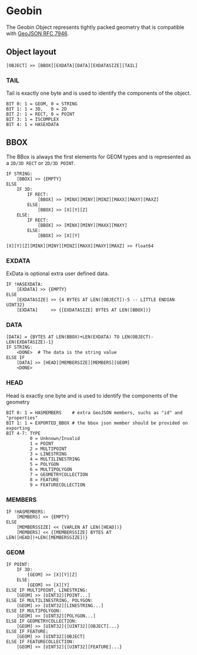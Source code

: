 # Geobin

The Geobin Object represents tightly packed geometry that is compatible with [GeoJSON RFC 7946](https://tools.ietf.org/html/rfc7946).


## Object layout

```
[OBJECT] >> [BBOX][EXDATA][DATA][EXDATASIZE][TAIL]
```

### TAIL

Tail is exactly one byte and is used to identify the components of the object.

```
BIT 0: 1 = GEOM, 0 = STRING
BIT 1: 1 = 3D,   0 = 2D
BIT 2: 1 = RECT, 0 = POINT
BIT 3: 1 = ISCOMPLEX
BIT 4: 1 = HASEXDATA
```

## BBOX

The BBox is always the first elements for GEOM types and is represented as a `2D/3D RECT` or `2D/3D POINT`.

```
IF STRING:
    [BBOX] >> {EMPTY}
ELSE 
    IF 3D:
        IF RECT:
            [BBOX] >> [MINX][MINY][MINZ][MAXX][MAXY][MAXZ]
        ELSE:
            [BBOX] >> [X][Y][Z]
    ELSE:
        IF RECT:
            [BBOX] >> [MINX][MINY][MAXX][MAXY]
        ELSE:
            [BBOX] >> [X][Y]
```

```
[X][Y][Z][MINX][MINY][MINZ][MAXX][MAXY][MAXZ] >> float64
```

### EXDATA

ExData is optional extra user defined data. 

```
IF !HASEXDATA:
    [EXDATA] >> {EMPTY}
ELSE
    [EXDATASIZE] >> {4 BYTES AT LEN([OBJECT])-5 -- LITTLE ENDIAN UINT32}
    [EXDATA]     >> {[EXDATASIZE] BYTES AT LEN([BBOX])}
```

### DATA

```
[DATA] = {BYTES AT LEN(BBOX)+LEN(EXDATA) TO LEN(OBJECT)-LEN(EXDATASIZE)-1}
IF STRING:
    <DONE>  # The data is the string value
ELSE IF 
    [DATA] >> [HEAD][MEMBERSIZE][MEMBERS][GEOM]
    <DONE>
```

### HEAD

Head is exactly one byte and is used to identify the components of the geometry

```
BIT 0: 1 = HASMEMBERS    # extra GeoJSON members, suchs as "id" and "properties"
BIT 1: 1 = EXPORTED_BBOX # the bbox json member should be provided on exporting
BIT 4-7: TYPE 
         0 = Unknown/Invalid
         1 = POINT
         2 = MULTIPOINT
         3 = LINESTRING
         4 = MULTILINESTRING
         5 = POLYGON
         6 = MULTIPOLYGON
         7 = GEOMETRYCOLLECTION
         8 = FEATURE
         9 = FEATURECOLLECTION
```

### MEMBERS

```
IF !HASMEMBERS:
	[MEMBERS] << {EMPTY}
ELSE
	[MEMBERSSIZE] << {VARLEN AT LEN([HEAD])}
	[MEMBERS] << {[MEMBERSSIZE] BYTES AT LEN([HEAD])+LEN([MEMBERSSIZE])}
```

### GEOM

```
IF POINT:
	IF 3D:
		[GEOM] >> [X][Y][Z]
	ELSE:
		[GEOM] >> [X][Y]
ELSE IF MULTIPOINT, LINESTRING:
	[GEOM] >> [UINT32][POINT...]
ELSE IF MULTILINESTRING, POLYGON:
	[GEOM] >> [UINT32][LINESTRING...]
ELSE IF MULTIPOLYGON:
	[GEOM] >> [UINT32][POLYGON...]
ELSE IF GEOMETRYCOLLECTION:
	[GEOM] >> [UINT32]{[UINT32][OBJECT]...}
ELSE IF FEATURE;
	[GEOM] >> [UINT32][OBJECT]
ELSE IF FEATURECOLLECTION:
	[GEOM] >> [UINT32]{[UINT32][FEATURE]...}
```
